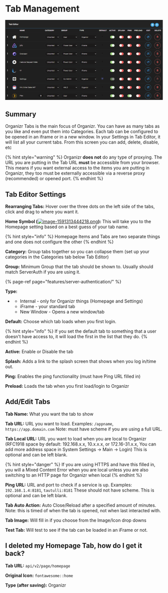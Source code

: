 # Tab Management

![](.gitbook/assets/image%20%2851%29.png)

## Summary

Organizr Tabs is the main focus of Organizr.  You can have as many tabs as you like and even put them into Categories.  Each tab can be configured to be opened in an iframe or in a new window.  In your Settings in Tab Editor, it will list all your current tabs. From this screen you can add, delete, disable, etc

{% hint style="warning" %}
Organizr **does not** do any type of proxying. The URL you are putting in the Tab URL **must** be accessible from your browser. This means if you want external access to the items you are putting in Organizr, they too must be externally accessible via a reverse proxy \(recommended\) or opened port.
{% endhint %}

## Tab Editor Settings

**Rearranging Tabs:** Hover over the three dots on the left side of the tabs, click and drag to where you want it. 

**Home Symbol \(**[![image-1591313444218.png](https://docs.organizr.app/uploads/images/gallery/2020-06/scaled-1680-/4ZElzKwCdJhWaSpH-image-1591313444218.png)](https://docs.organizr.app/uploads/images/gallery/2020-06/4ZElzKwCdJhWaSpH-image-1591313444218.png)**\):** This will take you to the Homepage setting based on a best guess of your tab name.

{% hint style="info" %}
Homepage Items and Tabs are two separate things and one does not configure the other
{% endhint %}

**Category:** Group tabs together so you can collapse them \(set up your categories in the Categories tab below Tab Editor\) 

**Group:** Minimum Group that the tab should be shown to. Usually should match ServerAuth if you are using it.

{% page-ref page="features/server-authentication/" %}

**Type:**

* * Internal - only for Organizr things \(Homepage and Settings\)
  * iFrame - your standard tab
  * New Window - Opens a new window/tab

**Default:** Choose which tab loads when you first login.

{% hint style="info" %}
If you set the default tab to something that a user doesn't have access to, it will load the first in the list that they do.
{% endhint %}

**Active:** Enable or Disable the tab

**Splash:** Adds a link to the splash screen that shows when you log in/time out.

**Ping:** Enables the ping functionality \(must have Ping URL filled in\)

**Preload:** Loads the tab when you first load/login to Organizr

## Add/Edit Tabs

**Tab Name:** What you want the tab to show

**Tab URL:** URL you want to load. Examples: `/appname`, `https://app.domain.com` Note: must have scheme if you are using a full URL.

**Tab Local URL:** URL you want to load when you are local to Organizr \(RFC1918 space by default: 192.168.x.x, 10.x.x.x, or 172.16-31.x.x, You can add more address space in System Settings -&gt; Main -&gt; Login\) This is optional and can be left blank.

{% hint style="danger" %}
If you are using HTTPS and have this filled in, you will a Mixed Content Error when you are local unless you are also switching to an HTTP page for Organizr when local
{% endhint %}

**Ping URL:** URL and port to check if a service is up. Examples: `192.168.1.4:8181`, `tautulli:8181` These should not have scheme. This is optional and can be left blank.

**Tab Auto Action:** Auto Close/Reload after a specified amount of minutes. Note: this is timed of when the tab is opened, not when last interacted with.

**Tab Image:** Will fill in if you choose from the Image/Icon drop downs 

**Test Tab:** Will test to see if the tab can be loaded in an iFrame or not.

## I deleted my Homepage Tab, how do I get it back?

**Tab URL:** `api/v2/page/homepage`

**Original Icon:** `fontawesome::home` 

**Type \(after saving\):** Organizr


